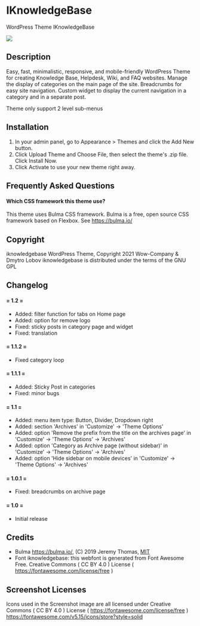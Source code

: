 # IKnowledgeBase
 WordPress Theme IKnowledgeBase

![](https://wow-estore.com/wp-content/uploads/edd/2021/09/IKnowledgeBase-Pro.png)

## Description

Easy, fast, minimalistic, responsive, and mobile-friendly WordPress Theme for creating Knowledge Base, Helpdesk, Wiki, and FAQ websites. Manage the display of categories on the main page of the site. Breadcrumbs for easy site navigation. Custom widget to display the current navigation in a category and in a separate post.

Theme only support 2 level sub-menus

## Installation

1. In your admin panel, go to Appearance > Themes and click the Add New button.
2. Click Upload Theme and Choose File, then select the theme's .zip file. Click Install Now.
3. Click Activate to use your new theme right away.


## Frequently Asked Questions

#### Which CSS framework this theme use?

This theme uses Bulma CSS framework. Bulma is a free, open source CSS framework based on Flexbox. See https://bulma.io/

## Copyright

iknowledgebase WordPress Theme, Copyright 2021 Wow-Company & Dmytro Lobov
iknowledgebase is distributed under the terms of the GNU GPL

## Changelog

#### = 1.2 =
* Added: filter function for tabs on Home page
* Added: option for remove logo
* Fixed: sticky posts in category page and widget
* Fixed: translation


#### = 1.1.2 =
* Fixed category loop

#### = 1.1.1 =
* Added: Sticky Post in categories
* Fixed: minor bugs

#### = 1.1 =
* Added: menu item type: Button, Divider, Dropdown right
* Added: section 'Archives' in 'Customize' -> 'Theme Options'
* Added: option 'Remove the prefix from the title on the archives page' in 'Customize' -> 'Theme Options' -> 'Archives'
* Added: option 'Category as Archive page (without sidebar)' in 'Customize' -> 'Theme Options' -> 'Archives'
* Added: option 'Hide sidebar on mobile devices' in 'Customize' -> 'Theme Options' -> 'Archives'

#### = 1.0.1 =
* Fixed: breadcrumbs on archive page

#### = 1.0 =
* Initial release

## Credits

* Bulma https://bulma.io/, (C) 2019 Jeremy Thomas, [MIT](https://opensource.org/licenses/MIT)
* Font iknowledgebase: this webfont is generated from Font Awesome Free. Creative Commons ( CC BY 4.0 ) License ( https://fontawesome.com/license/free )

## Screenshot Licenses

Icons used in the Screenshot image are all licensed under Creative Commons ( CC BY 4.0 ) License ( https://fontawesome.com/license/free )
https://fontawesome.com/v5.15/icons/store?style=solid
